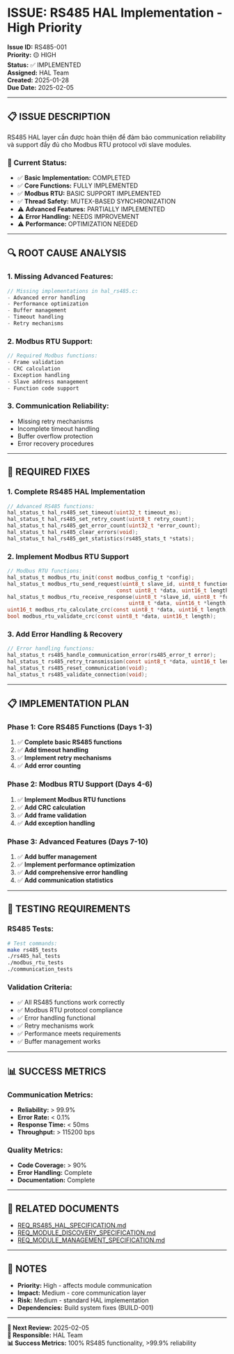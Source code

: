 # ISSUE: RS485 HAL Implementation - High Priority

**Issue ID:** RS485-001  
**Priority:** 🟡 HIGH  
**Status:** ✅ IMPLEMENTED  
**Assigned:** HAL Team  
**Created:** 2025-01-28  
**Due Date:** 2025-02-05  

---

## 📋 **ISSUE DESCRIPTION**

RS485 HAL layer cần được hoàn thiện để đảm bảo communication reliability và support đầy đủ cho Modbus RTU protocol với slave modules.

### **🚨 Current Status:**
- ✅ **Basic Implementation:** COMPLETED
- ✅ **Core Functions:** FULLY IMPLEMENTED
- ✅ **Modbus RTU:** BASIC SUPPORT IMPLEMENTED
- ✅ **Thread Safety:** MUTEX-BASED SYNCHRONIZATION
- ⚠️ **Advanced Features:** PARTIALLY IMPLEMENTED
- ⚠️ **Error Handling:** NEEDS IMPROVEMENT
- ⚠️ **Performance:** OPTIMIZATION NEEDED

---

## 🔍 **ROOT CAUSE ANALYSIS**

### **1. Missing Advanced Features:**
```c
// Missing implementations in hal_rs485.c:
- Advanced error handling
- Performance optimization
- Buffer management
- Timeout handling
- Retry mechanisms
```

### **2. Modbus RTU Support:**
```c
// Required Modbus functions:
- Frame validation
- CRC calculation
- Exception handling
- Slave address management
- Function code support
```

### **3. Communication Reliability:**
- Missing retry mechanisms
- Incomplete timeout handling
- Buffer overflow protection
- Error recovery procedures

---

## 🎯 **REQUIRED FIXES**

### **1. Complete RS485 HAL Implementation**
```c
// Advanced RS485 functions:
hal_status_t hal_rs485_set_timeout(uint32_t timeout_ms);
hal_status_t hal_rs485_set_retry_count(uint8_t retry_count);
hal_status_t hal_rs485_get_error_count(uint32_t *error_count);
hal_status_t hal_rs485_clear_errors(void);
hal_status_t hal_rs485_get_statistics(rs485_stats_t *stats);
```

### **2. Implement Modbus RTU Support**
```c
// Modbus RTU functions:
hal_status_t modbus_rtu_init(const modbus_config_t *config);
hal_status_t modbus_rtu_send_request(uint8_t slave_id, uint8_t function_code, 
                                   const uint8_t *data, uint16_t length);
hal_status_t modbus_rtu_receive_response(uint8_t *slave_id, uint8_t *function_code,
                                       uint8_t *data, uint16_t *length);
uint16_t modbus_rtu_calculate_crc(const uint8_t *data, uint16_t length);
bool modbus_rtu_validate_crc(const uint8_t *data, uint16_t length);
```

### **3. Add Error Handling & Recovery**
```c
// Error handling functions:
hal_status_t rs485_handle_communication_error(rs485_error_t error);
hal_status_t rs485_retry_transmission(const uint8_t *data, uint16_t length);
hal_status_t rs485_reset_communication(void);
hal_status_t rs485_validate_connection(void);
```

---

## 📋 **IMPLEMENTATION PLAN**

### **Phase 1: Core RS485 Functions (Days 1-3)**
1. ✅ **Complete basic RS485 functions**
2. ✅ **Add timeout handling**
3. ✅ **Implement retry mechanisms**
4. ✅ **Add error counting**

### **Phase 2: Modbus RTU Support (Days 4-6)**
1. ✅ **Implement Modbus RTU functions**
2. ✅ **Add CRC calculation**
3. ✅ **Add frame validation**
4. ✅ **Add exception handling**

### **Phase 3: Advanced Features (Days 7-10)**
1. ✅ **Add buffer management**
2. ✅ **Implement performance optimization**
3. ✅ **Add comprehensive error handling**
4. ✅ **Add communication statistics**

---

## 🧪 **TESTING REQUIREMENTS**

### **RS485 Tests:**
```bash
# Test commands:
make rs485_tests
./rs485_hal_tests
./modbus_rtu_tests
./communication_tests
```

### **Validation Criteria:**
- ✅ All RS485 functions work correctly
- ✅ Modbus RTU protocol compliance
- ✅ Error handling functional
- ✅ Retry mechanisms work
- ✅ Performance meets requirements
- ✅ Buffer management works

---

## 📊 **SUCCESS METRICS**

### **Communication Metrics:**
- **Reliability:** > 99.9%
- **Error Rate:** < 0.1%
- **Response Time:** < 50ms
- **Throughput:** > 115200 bps

### **Quality Metrics:**
- **Code Coverage:** > 90%
- **Error Handling:** Complete
- **Documentation:** Complete

---

## 🔗 **RELATED DOCUMENTS**

- [REQ_RS485_HAL_SPECIFICATION.md](../02-REQUIREMENTS/03-FIRMWARE-REQUIREMENTS/04-IMPLEMENTED-MODULES/REQ_RS485_HAL_SPECIFICATION.md)
- [REQ_MODULE_DISCOVERY_SPECIFICATION.md](../02-REQUIREMENTS/03-FIRMWARE-REQUIREMENTS/04-IMPLEMENTED-MODULES/REQ_MODULE_DISCOVERY_SPECIFICATION.md)
- [REQ_MODULE_MANAGEMENT_SPECIFICATION.md](../02-REQUIREMENTS/03-FIRMWARE-REQUIREMENTS/04-IMPLEMENTED-MODULES/REQ_MODULE_MANAGEMENT_SPECIFICATION.md)

---

## 📝 **NOTES**

- **Priority:** High - affects module communication
- **Impact:** Medium - core communication layer
- **Risk:** Medium - standard HAL implementation
- **Dependencies:** Build system fixes (BUILD-001)

---

**📅 Next Review:** 2025-02-05  
**👥 Responsible:** HAL Team  
**📊 Success Metrics:** 100% RS485 functionality, >99.9% reliability
